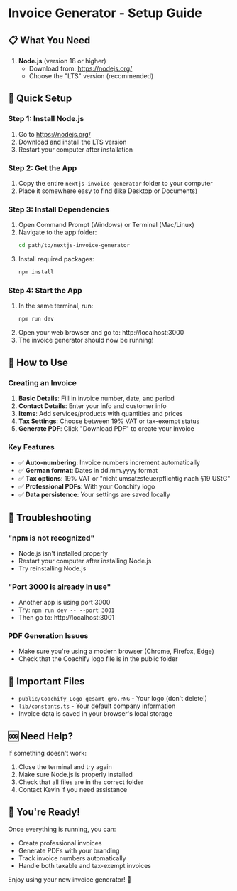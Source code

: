 # Invoice Generator - Setup Guide

## 📋 What You Need

1. **Node.js** (version 18 or higher)
   - Download from: https://nodejs.org/
   - Choose the "LTS" version (recommended)

## 🚀 Quick Setup

### Step 1: Install Node.js
1. Go to https://nodejs.org/
2. Download and install the LTS version
3. Restart your computer after installation

### Step 2: Get the App
1. Copy the entire `nextjs-invoice-generator` folder to your computer
2. Place it somewhere easy to find (like Desktop or Documents)

### Step 3: Install Dependencies
1. Open Command Prompt (Windows) or Terminal (Mac/Linux)
2. Navigate to the app folder:
   ```bash
   cd path/to/nextjs-invoice-generator
   ```
3. Install required packages:
   ```bash
   npm install
   ```

### Step 4: Start the App
1. In the same terminal, run:
   ```bash
   npm run dev
   ```
2. Open your web browser and go to: http://localhost:3000
3. The invoice generator should now be running!

## 🎯 How to Use

### Creating an Invoice
1. **Basic Details**: Fill in invoice number, date, and period
2. **Contact Details**: Enter your info and customer info
3. **Items**: Add services/products with quantities and prices
4. **Tax Settings**: Choose between 19% VAT or tax-exempt status
5. **Generate PDF**: Click "Download PDF" to create your invoice

### Key Features
- ✅ **Auto-numbering**: Invoice numbers increment automatically
- ✅ **German format**: Dates in dd.mm.yyyy format
- ✅ **Tax options**: 19% VAT or "nicht umsatzsteuerpflichtig nach §19 UStG"
- ✅ **Professional PDFs**: With your Coachify logo
- ✅ **Data persistence**: Your settings are saved locally

## 🔧 Troubleshooting

### "npm is not recognized"
- Node.js isn't installed properly
- Restart your computer after installing Node.js
- Try reinstalling Node.js

### "Port 3000 is already in use"
- Another app is using port 3000
- Try: `npm run dev -- --port 3001`
- Then go to: http://localhost:3001

### PDF Generation Issues
- Make sure you're using a modern browser (Chrome, Firefox, Edge)
- Check that the Coachify logo file is in the public folder

## 📁 Important Files

- `public/Coachify_Logo_gesamt_gro.PNG` - Your logo (don't delete!)
- `lib/constants.ts` - Your default company information
- Invoice data is saved in your browser's local storage

## 🆘 Need Help?

If something doesn't work:
1. Close the terminal and try again
2. Make sure Node.js is properly installed
3. Check that all files are in the correct folder
4. Contact Kevin if you need assistance

## 🎉 You're Ready!

Once everything is running, you can:
- Create professional invoices
- Generate PDFs with your branding
- Track invoice numbers automatically
- Handle both taxable and tax-exempt invoices

Enjoy using your new invoice generator! 🚀